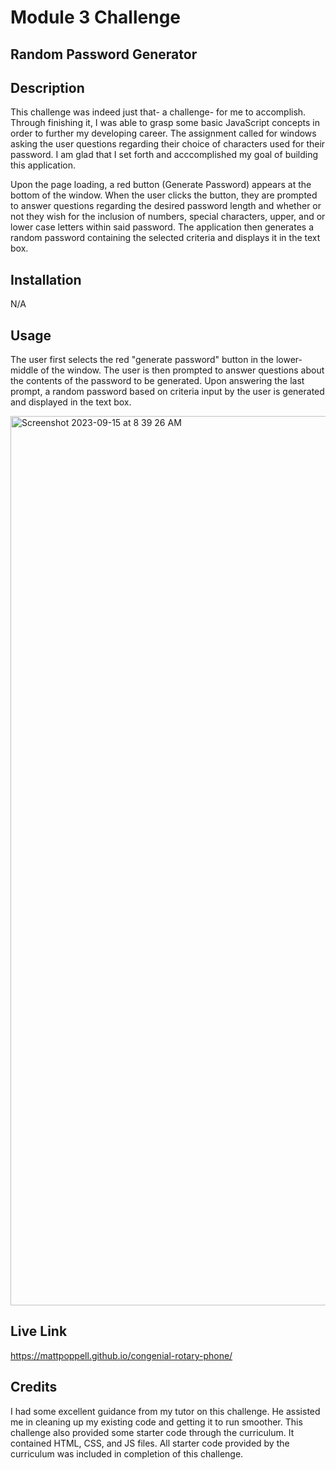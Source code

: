 # Module 3 Challenge
## Random Password Generator

## Description
This challenge was indeed just that- a challenge- for me to accomplish. Through finishing it, I was able to grasp some basic JavaScript concepts in order to further my developing career.  The assignment called for windows asking the user questions regarding their choice of characters used for their password.  I am glad that I set forth and acccomplished my goal of building this application.  

Upon the page loading, a red button (Generate Password) appears at the bottom of the window.  When the user clicks the button, they are prompted to answer questions regarding the desired password length and whether or not they wish for the inclusion of numbers, special characters, upper, and or lower case letters within said password. The application then generates a random password containing the selected criteria and displays it in the text box.

## Installation
N/A

## Usage
The user first selects the red "generate password" button in the lower-middle of the window.  The user is then prompted to answer questions about the contents of the password to be generated.  Upon answering the last prompt, a random password based on criteria input by the user is generated and displayed in the text box.


<img width="1423" alt="Screenshot 2023-09-15 at 8 39 26 AM" src="https://github.com/MattPoppell/congenial-rotary-phone/assets/142950050/9cbb6d9d-27f4-4d90-9521-acd5b1389ce7">


## Live Link
https://mattpoppell.github.io/congenial-rotary-phone/

## Credits
I had some excellent guidance from my tutor on this challenge.  He assisted me in cleaning up my existing code and getting it to run smoother.  This challenge also provided some starter code through the curriculum. It contained HTML, CSS, and JS files.  All starter code provided by the curriculum was included in completion of this challenge.
